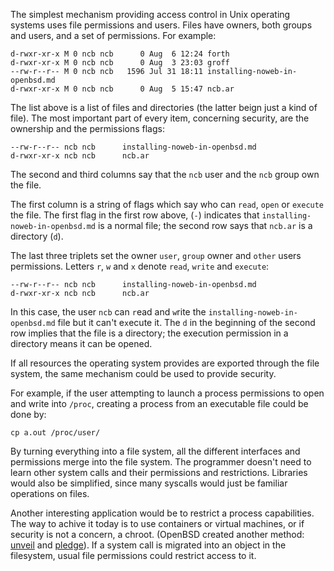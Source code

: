 The simplest mechanism providing access control in Unix operating systems uses file permissions
and users. Files have owners, both groups and users, and a set of permissions.
For example:

	d-rwxr-xr-x M 0 ncb ncb      0 Aug  6 12:24 forth
	d-rwxr-xr-x M 0 ncb ncb      0 Aug  3 23:03 groff
	--rw-r--r-- M 0 ncb ncb   1596 Jul 31 18:11 installing-noweb-in-openbsd.md
	d-rwxr-xr-x M 0 ncb ncb      0 Aug  5 15:47 ncb.ar

The list above is a list of files and directories (the latter beign just a
kind of file). The most important part of every item, concerning security, are
the ownership and the permissions flags:

	--rw-r--r-- ncb ncb      installing-noweb-in-openbsd.md
	d-rwxr-xr-x ncb ncb      ncb.ar

The second and third columns say that the `ncb` user and the `ncb` group own
the file.

The first column is a string of flags which say who can `read`, `open` or
`execute` the file. The first flag in the first row above, (`-`) indicates
that `installing-noweb-in-openbsd.md` is a normal file; the second row says
that `ncb.ar` is a directory (`d`).

The last three triplets set the owner `user`, `group` owner and `other` users
permissions. Letters `r`, `w` and `x` denote `read`, `write` and `execute`:

	--rw-r--r-- ncb ncb      installing-noweb-in-openbsd.md
	d-rwxr-xr-x ncb ncb      ncb.ar

In this case, the user `ncb` can `r`ead and `w`rite the `installing-noweb-in-
openbsd.md` file but it can't e`x`ecute it. The `d` in the beginning of the
second row implies that the file is a directory; the execution permission in a
directory means it can be opened.

If all resources the operating system provides are exported through the file 
system, the same mechanism could be used to provide security.

For example, if the user attempting to launch a process permissions to open and write into 
`/proc`, creating a process from an executable file could be done by:

	cp a.out /proc/user/
    
By turning everything into a file system, all the different interfaces and permissions
merge into the file system. The programmer doesn't need to learn other system
calls and their permissions and restrictions. Libraries would also be
simplified, since many syscalls would just be familiar operations on
files.

Another interesting application would be to restrict a process capabilities. The 
way to achive it today is to use containers or virtual machines, or if security 
is not a concern, a chroot. (OpenBSD created another method: 
[unveil](https://man.openbsd.org/unveil.2) and [pledge](https://man.openbsd.org/pledge)).
If a system call is migrated into an object in the filesystem, usual file permissions could
restrict access to it.
